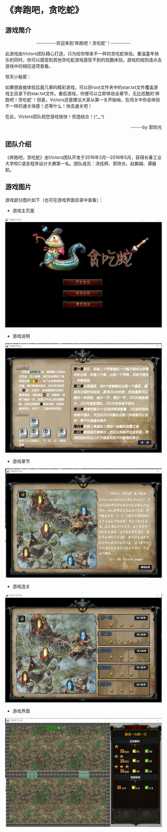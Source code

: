 # 《奔跑吧，贪吃蛇》
## 游戏简介

<p align="center">----------欢迎来到‘奔跑吧！贪吃蛇’！----------</p>

此游戏由Victors团队精心打造，只为给你带来不一样的贪吃蛇体验。重温童年快乐的同时，你可以感受到其他贪吃蛇游戏感受不到的炫酷体验。游戏的规则请点击游戏中的相应选项查看。

惊天小秘密：

如果想直接体验后面几章的精彩游戏，可以将root文件夹中的star.txt文件覆盖游戏主目录下的star.txt文件。重启游戏，你便可以立即体验全章节，无比炫酷的‘奔跑吧！贪吃蛇’！但是，Victors还是建议大家从第一关开始呦，在闯关中你会体验不一样的通关快感！还等什么！快去通关吧！

在此，Victors团队祝您游戏愉快！劳逸结合！(*^__^*)

<p align="right">------by 郭欣光</p>

## 团队介绍

《奔跑吧，贪吃蛇》由Victors团队开发于2016年3月--2016年5月，获得长春工业大学校C语言程序设计大赛第一名。团队成员：汤佳辉、郭欣光、赵鹏越、谭展航。

## 游戏图片

游戏部分图片如下（也可在游戏界面目录中查看）：

- 游戏主页面

![](游戏界面/主页.png)

- 游戏说明

![](游戏界面/游戏说明.png)

- 游戏章节

![](游戏界面/游戏章节.png)

- 游戏选关

![](游戏界面/游戏选关.png)

- 游戏界面

![](游戏界面/游戏界面.png)